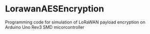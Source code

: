 # LorawanAESEncryption

Programming code for simulation of LoRaWAN payload encryption on Arduino Uno Rev3 SMD micorcontroller

